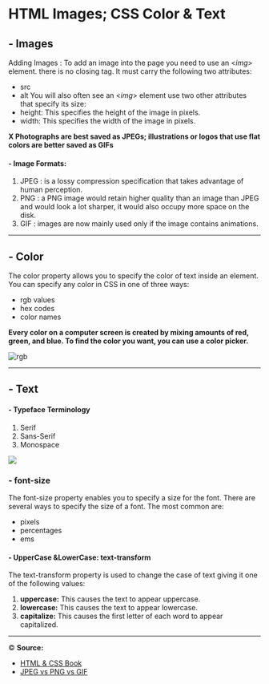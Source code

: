 #  HTML Images; CSS Color & Text
## - Images
Adding Images : To add an image into the page you need to use an <*img*> element. there is
no closing tag.
It must carry the following two attributes:
 - src 
 - alt 
 You will also often see an <*img*> element use two other attributes that specify its size:
 - height: This specifies the height of the image in pixels.
 - width: This specifies the width of the image in pixels.

**X Photographs are best saved as JPEGs; illustrations or logos that use flat colors are better saved as GIFs**

#### - Image Formats: 
1. JPEG : is a lossy compression specification that takes advantage of human perception.
2. PNG :  a PNG image would retain higher quality than an image than JPEG and would look a lot sharper, it would also occupy more space on the disk. 
3. GIF : images are now mainly used only if the image contains animations.


------------

## - Color 
The color property allows you to specify the color of text inside an element. You can specify any color in CSS in one of three ways:
- rgb values
-  hex codes
- color names

**Every color on a computer screen is created by mixing amounts of red, green, and blue. To find the color you want, you can use a color picker.**

![rgb](https://tutorial.techaltum.com/images/css-colors.jpg)

---------------

## - Text
#### - Typeface Terminology
1. Serif 
2. Sans-Serif
3. Monospace

![](https://slideplayer.com/slide/14463197/90/images/3/TYPEFACE+TERMINOLOGY+SERIF+SANS-SERIF+MONOSPACE.jpg)
 
 ### - font-size
The font-size property enables you to specify a size for the font. There are several ways to specify the size of a font. The most common are:
- pixels
- percentages
- ems

#### - UpperCase &LowerCase: text-transform
The text-transform property is used to change the case of text giving it one of the following values:
1. **uppercase:** This causes the text to appear uppercase.
2. **lowercase:** This causes the text to appear lowercase.
3. **capitalize:** This causes the first letter of each word to appear capitalized.

----------------------

&copy; **Source:** 
- [HTML & CSS Book](https://slack-files.com/files-pri-safe/TNGRRLUMA-F01U4KQPKQB/html_css.pdf?c=1618333476-d711d572f1534bf2)
- [JPEG vs PNG vs GIF](https://blog.imagekit.io/jpeg-vs-png-vs-gif-which-image-format-to-use-and-when-c8913ae3e01d)





